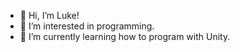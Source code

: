 - 👋 Hi, I’m Luke!
- 👀 I’m interested in programming.
- 🌱 I’m currently learning how to program with Unity.
